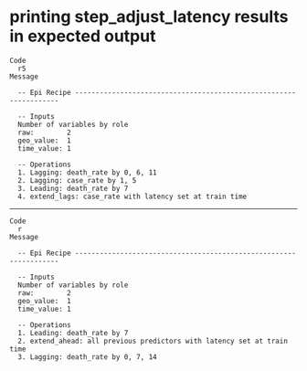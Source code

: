 # printing step_adjust_latency results in expected output

    Code
      r5
    Message
      
      -- Epi Recipe ------------------------------------------------------------------
      
      -- Inputs 
      Number of variables by role
      raw:        2
      geo_value:  1
      time_value: 1
      
      -- Operations 
      1. Lagging: death_rate by 0, 6, 11
      2. Lagging: case_rate by 1, 5
      3. Leading: death_rate by 7
      4. extend_lags: case_rate with latency set at train time

---

    Code
      r
    Message
      
      -- Epi Recipe ------------------------------------------------------------------
      
      -- Inputs 
      Number of variables by role
      raw:        2
      geo_value:  1
      time_value: 1
      
      -- Operations 
      1. Leading: death_rate by 7
      2. extend_ahead: all previous predictors with latency set at train time
      3. Lagging: death_rate by 0, 7, 14

